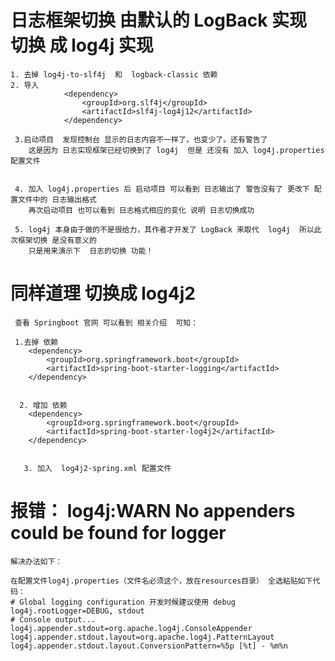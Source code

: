 #  日志框架切换  由默认的  LogBack 实现  切换 成  log4j 实现
    1. 去掉 log4j-to-slf4j  和  logback-classic 依赖
    2. 导入 
                <dependency>
                    <groupId>org.slf4j</groupId>
                    <artifactId>slf4j-log4j12</artifactId>
                </dependency>
                
     3.启动项目  发现控制台 显示的日志内容不一样了，也变少了。还有警告了
        这是因为 日志实现框架已经切换到了 log4j  但是 还没有 加入 log4j.properties 配置文件
        
        
     4. 加入 log4j.properties 后 启动项目 可以看到 日志输出了 警告没有了 更改下 配置文件中的 日志输出格式 
        再次启动项目 也可以看到 日志格式相应的变化 说明 日志切换成功
        
     5. log4j 本身由于做的不是很给力，其作者才开发了 LogBack 来取代  log4j  所以此次框架切换 是没有意义的 
        只是用来演示下  日志的切换 功能！
        
        
        
        
        
# 同样道理 切换成  log4j2 

     查看 Springboot 官网 可以看到 相关介绍  可知：
     
     1.去掉 依赖
        <dependency>
            <groupId>org.springframework.boot</groupId>
            <artifactId>spring-boot-starter-logging</artifactId>
        </dependency>
        
        
      2. 增加 依赖
        <dependency>
            <groupId>org.springframework.boot</groupId>
            <artifactId>spring-boot-starter-log4j2</artifactId>
        </dependency>
        
        
       3. 加入  log4j2-spring.xml 配置文件
       
       
# 报错： log4j:WARN No appenders could be found for logger
    
    解决办法如下：
    
    在配置文件log4j.properties（文件名必须这个，放在resources目录） 全选粘贴如下代码：
    # Global logging configuration 开发时候建议使用 debug
    log4j.rootLogger=DEBUG, stdout
    # Console output...
    log4j.appender.stdout=org.apache.log4j.ConsoleAppender
    log4j.appender.stdout.layout=org.apache.log4j.PatternLayout
    log4j.appender.stdout.layout.ConversionPattern=%5p [%t] - %m%n
